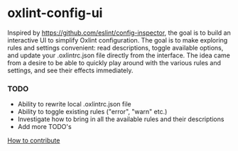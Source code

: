 # oxlint-config-ui

Inspired by https://github.com/eslint/config-inspector, the goal is to build an interactive UI to simplify Oxlint configuration. The goal is to make exploring rules and settings convenient: read descriptions, toggle available options, and update your .oxlintrc.json file directly from the interface.
The idea came from a desire to be able to quickly play around with the various rules and settings, and see their effects immediately.

### TODO
- Ability to rewrite local .oxlintrc.json file
- Ability to toggle existing rules ("error", "warn" etc.)
- Investigate how to bring in all the available rules and their descriptions
- Add more TODO's

[How to contribute](./CONTRIBUTE.md)
